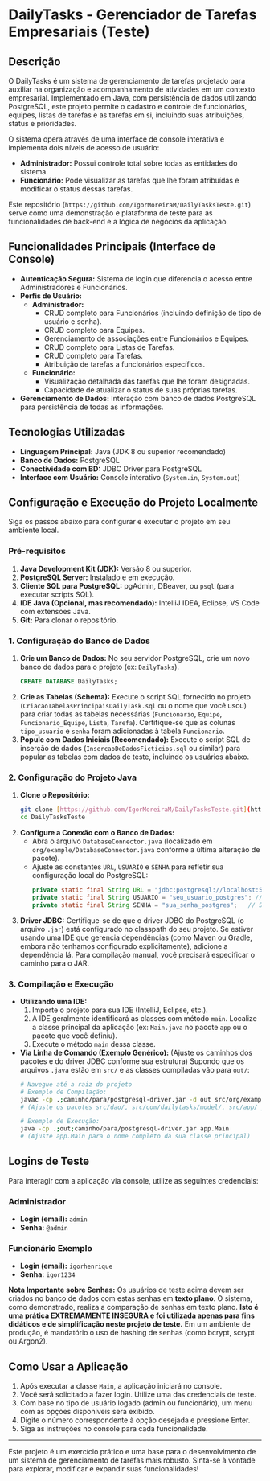 # DailyTasks - Gerenciador de Tarefas Empresariais (Teste)

## Descrição

O DailyTasks é um sistema de gerenciamento de tarefas projetado para auxiliar na organização e acompanhamento de atividades em um contexto empresarial. Implementado em Java, com persistência de dados utilizando PostgreSQL, este projeto permite o cadastro e controle de funcionários, equipes, listas de tarefas e as tarefas em si, incluindo suas atribuições, status e prioridades.

O sistema opera através de uma interface de console interativa e implementa dois níveis de acesso de usuário:
* **Administrador:** Possui controle total sobre todas as entidades do sistema.
* **Funcionário:** Pode visualizar as tarefas que lhe foram atribuídas e modificar o status dessas tarefas.

Este repositório (`https://github.com/IgorMoreiraM/DailyTasksTeste.git`) serve como uma demonstração e plataforma de teste para as funcionalidades de back-end e a lógica de negócios da aplicação.

## Funcionalidades Principais (Interface de Console)

* **Autenticação Segura:** Sistema de login que diferencia o acesso entre Administradores e Funcionários.
* **Perfis de Usuário:**
    * **Administrador:**
        * CRUD completo para Funcionários (incluindo definição de tipo de usuário e senha).
        * CRUD completo para Equipes.
        * Gerenciamento de associações entre Funcionários e Equipes.
        * CRUD completo para Listas de Tarefas.
        * CRUD completo para Tarefas.
        * Atribuição de tarefas a funcionários específicos.
    * **Funcionário:**
        * Visualização detalhada das tarefas que lhe foram designadas.
        * Capacidade de atualizar o status de suas próprias tarefas.
* **Gerenciamento de Dados:** Interação com banco de dados PostgreSQL para persistência de todas as informações.

## Tecnologias Utilizadas

* **Linguagem Principal:** Java (JDK 8 ou superior recomendado)
* **Banco de Dados:** PostgreSQL
* **Conectividade com BD:** JDBC Driver para PostgreSQL
* **Interface com Usuário:** Console interativo (`System.in`, `System.out`)

## Configuração e Execução do Projeto Localmente

Siga os passos abaixo para configurar e executar o projeto em seu ambiente local.

### Pré-requisitos

1.  **Java Development Kit (JDK):** Versão 8 ou superior.
2.  **PostgreSQL Server:** Instalado e em execução.
3.  **Cliente SQL para PostgreSQL:** pgAdmin, DBeaver, ou `psql` (para executar scripts SQL).
4.  **IDE Java (Opcional, mas recomendado):** IntelliJ IDEA, Eclipse, VS Code com extensões Java.
5.  **Git:** Para clonar o repositório.

### 1. Configuração do Banco de Dados

1.  **Crie um Banco de Dados:**
    No seu servidor PostgreSQL, crie um novo banco de dados para o projeto (ex: `DailyTasks`).
    ```sql
    CREATE DATABASE DailyTasks;
    ```
2.  **Crie as Tabelas (Schema):**
    Execute o script SQL fornecido no projeto (`CriacaoTabelasPrincipaisDailyTask.sql` ou o nome que você usou) para criar todas as tabelas necessárias (`Funcionario`, `Equipe`, `Funcionario_Equipe`, `Lista`, `Tarefa`). Certifique-se que as colunas `tipo_usuario` e `senha` foram adicionadas à tabela `Funcionario`.
3.  **Popule com Dados Iniciais (Recomendado):**
    Execute o script SQL de inserção de dados (`InsercaoDeDadosFicticios.sql` ou similar) para popular as tabelas com dados de teste, incluindo os usuários abaixo.

### 2. Configuração do Projeto Java

1.  **Clone o Repositório:**
    ```bash
    git clone [https://github.com/IgorMoreiraM/DailyTasksTeste.git](https://github.com/IgorMoreiraM/DailyTasksTeste.git)
    cd DailyTasksTeste
    ```
2.  **Configure a Conexão com o Banco de Dados:**
    * Abra o arquivo `DatabaseConnector.java` (localizado em `org/example/DatabaseConnector.java` conforme a última alteração de pacote).
    * Ajuste as constantes `URL`, `USUARIO` e `SENHA` para refletir sua configuração local do PostgreSQL:
        ```java
        private static final String URL = "jdbc:postgresql://localhost:5432/DailyTasks"; // Verifique o nome do seu banco
        private static final String USUARIO = "seu_usuario_postgres"; // Seu usuário do PostgreSQL
        private static final String SENHA = "sua_senha_postgres";   // Sua senha
        ```
3.  **Driver JDBC:**
    Certifique-se de que o driver JDBC do PostgreSQL (o arquivo `.jar`) está configurado no classpath do seu projeto. Se estiver usando uma IDE que gerencia dependências (como Maven ou Gradle, embora não tenhamos configurado explicitamente), adicione a dependência lá. Para compilação manual, você precisará especificar o caminho para o JAR.

### 3. Compilação e Execução

* **Utilizando uma IDE:**
    1.  Importe o projeto para sua IDE (IntelliJ, Eclipse, etc.).
    2.  A IDE geralmente identificará as classes com método `main`. Localize a classe principal da aplicação (ex: `Main.java` no pacote `app` ou o pacote que você definiu).
    3.  Execute o método `main` dessa classe.
* **Via Linha de Comando (Exemplo Genérico):**
    (Ajuste os caminhos dos pacotes e do driver JDBC conforme sua estrutura)
    Supondo que os arquivos `.java` estão em `src/` e as classes compiladas vão para `out/`:
    ```bash
    # Navegue até a raiz do projeto
    # Exemplo de Compilação:
    javac -cp .;caminho/para/postgresql-driver.jar -d out src/org/example/DatabaseConnector.java src/dao/*.java src/com/dailytasks/model/*.java src/app/Main.java
    # (Ajuste os pacotes src/dao/, src/com/dailytasks/model/, src/app/ para os nomes corretos dos seus pacotes)

    # Exemplo de Execução:
    java -cp .;out;caminho/para/postgresql-driver.jar app.Main
    # (Ajuste app.Main para o nome completo da sua classe principal)
    ```

## Logins de Teste

Para interagir com a aplicação via console, utilize as seguintes credenciais:

### Administrador
* **Login (email):** `admin`
* **Senha:** `@admin`

### Funcionário Exemplo
* **Login (email):** `igorhenrique`
* **Senha:** `igor1234`

**Nota Importante sobre Senhas:** Os usuários de teste acima devem ser criados no banco de dados com estas senhas em **texto plano**. O sistema, como demonstrado, realiza a comparação de senhas em texto plano. **Isto é uma prática EXTREMAMENTE INSEGURA e foi utilizada apenas para fins didáticos e de simplificação neste projeto de teste.** Em um ambiente de produção, é mandatório o uso de hashing de senhas (como bcrypt, scrypt ou Argon2).

## Como Usar a Aplicação

1.  Após executar a classe `Main`, a aplicação iniciará no console.
2.  Você será solicitado a fazer login. Utilize uma das credenciais de teste.
3.  Com base no tipo de usuário logado (admin ou funcionário), um menu com as opções disponíveis será exibido.
4.  Digite o número correspondente à opção desejada e pressione Enter.
5.  Siga as instruções no console para cada funcionalidade.

---

Este projeto é um exercício prático e uma base para o desenvolvimento de um sistema de gerenciamento de tarefas mais robusto. Sinta-se à vontade para explorar, modificar e expandir suas funcionalidades!
